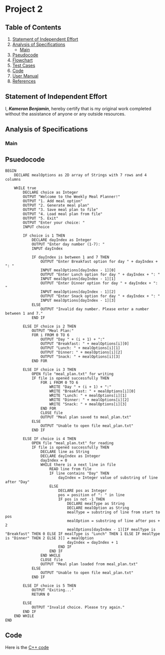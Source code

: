 # Project 2

## Table of Contents
1. [Statement of Independent Effort](#statement-of-independent-effort)
1. [Analysis of Specifications](#analysis-of-specifications)
    - [Main](#main)
1. [Pseudocode](#Pseudocode)
1. [Flowchart](#flowchart)
1. [Test Cases](#test-cases)
1. [Code](#code)
1. [User Manual](#user-guide)
1. [References](#references)

## Statement of Independent Effort


I, ***Kameron Benjamin***, hereby certify that is my original work completed without the assistance of anyone or
any outside resources.

## Analysis of Specifications


### Main

## Psuedocode
``` text = 
BEGIN
    DECLARE mealOptions as 2D array of Strings with 7 rows and 4 columns

    WHILE true
        DECLARE choice as Integer
        OUTPUT "Welcome to the Weekly Meal Planner!"
        OUTPUT "1. Add meal option"
        OUTPUT "2. Generate meal plan"
        OUTPUT "3. Save meal plan to file"
        OUTPUT "4. Load meal plan from file"
        OUTPUT "5. Exit"
        OUTPUT "Enter your choice: "
        INPUT choice

        IF choice is 1 THEN
            DECLARE dayIndex as Integer
            OUTPUT "Enter day number (1-7): "
            INPUT dayIndex

            IF dayIndex is between 1 and 7 THEN
                OUTPUT "Enter Breakfast option for day " + dayIndex + ": "
                INPUT mealOptions[dayIndex - 1][0]
                OUTPUT "Enter Lunch option for day " + dayIndex + ": "
                INPUT mealOptions[dayIndex - 1][1]
                OUTPUT "Enter Dinner option for day " + dayIndex + ": "
                INPUT mealOptions[dayIndex - 1][2]
                OUTPUT "Enter Snack option for day " + dayIndex + ": "
                INPUT mealOptions[dayIndex - 1][3]
            ELSE
                OUTPUT "Invalid day number. Please enter a number between 1 and 7."
            END IF

        ELSE IF choice is 2 THEN
            OUTPUT "Meal Plan:"
            FOR i FROM 0 TO 6
                OUTPUT "Day " + (i + 1) + ":"
                OUTPUT "Breakfast: " + mealOptions[i][0]
                OUTPUT "Lunch: " + mealOptions[i][1]
                OUTPUT "Dinner: " + mealOptions[i][2]
                OUTPUT "Snack: " + mealOptions[i][3]
            END FOR

        ELSE IF choice is 3 THEN
            OPEN file "meal_plan.txt" for writing
            IF file is opened successfully THEN
                FOR i FROM 0 TO 6
                    WRITE "Day " + (i + 1) + ":"
                    WRITE "Breakfast: " + mealOptions[i][0]
                    WRITE "Lunch: " + mealOptions[i][1]
                    WRITE "Dinner: " + mealOptions[i][2]
                    WRITE "Snack: " + mealOptions[i][3]
                END FOR
                CLOSE file
                OUTPUT "Meal plan saved to meal_plan.txt"
            ELSE
                OUTPUT "Unable to open file meal_plan.txt"
            END IF

        ELSE IF choice is 4 THEN
            OPEN file "meal_plan.txt" for reading
            IF file is opened successfully THEN
                DECLARE line as String
                DECLARE dayIndex as Integer
                dayIndex = 0
                WHILE there is a next line in file
                    READ line from file
                    IF line contains "Day" THEN
                        dayIndex = Integer value of substring of line after "Day"
                    ELSE
                        DECLARE pos as Integer
                        pos = position of ": " in line
                        IF pos is not -1 THEN
                            DECLARE mealType as String
                            DECLARE mealOption as String
                            mealType = substring of line from start to pos
                            mealOption = substring of line after pos + 2
                            mealOptions[dayIndex - 1][IF mealType is "Breakfast" THEN 0 ELSE IF mealType is "Lunch" THEN 1 ELSE IF mealType is "Dinner" THEN 2 ELSE 3]] = mealOption
                            dayIndex = dayIndex + 1
                        END IF
                    END IF
                END WHILE
                CLOSE file
                OUTPUT "Meal plan loaded from meal_plan.txt"
            ELSE
                OUTPUT "Unable to open file meal_plan.txt"
            END IF

        ELSE IF choice is 5 THEN
            OUTPUT "Exiting..."
            RETURN 0

        ELSE
            OUTPUT "Invalid choice. Please try again."
        END IF
    END WHILE
END
```

## Code

Here is the [C++ code ](https://github.com/cis-famu/course-project-kameron-ctrl/blob/main/PA02_code.cpp)
